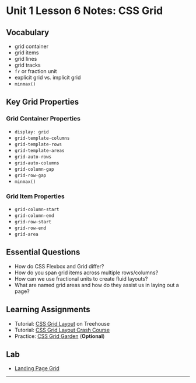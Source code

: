 # Unit 1 Lesson 6 Notes: CSS Grid

## Vocabulary
* grid container
* grid items
* grid lines
* grid tracks
* `fr` or fraction unit
* explicit grid vs. implicit grid
* `minmax()`

## Key Grid Properties
### Grid Container Properties
* `display: grid`
* `grid-template-columns`
* `grid-template-rows`
* `grid-template-areas`
* `grid-auto-rows`
* `grid-auto-columns`
* `grid-column-gap`
* `grid-row-gap`
* `minmax()`

### Grid Item Properties
* `grid-column-start`
* `grid-column-end`
* `grid-row-start`
* `grid-row-end`
* `grid-area`

## Essential Questions
* How do CSS Flexbox and Grid differ?
* How do you span grid items across multiple rows/columns?
* How can we use fractional units to create fluid layouts?
* What are named grid areas and how do they assist us in laying out a page?

## Learning Assignments
* Tutorial: [CSS Grid Layout](https://teamtreehouse.com/library/css-grid-layout) on Treehouse
* Tutorial: [CSS Grid Layout Crash Course](https://www.youtube.com/watch?v=jV8B24rSN5o)
* Practice: [CSS Grid Garden](https://cssgridgarden.com/) (**Optional**)

## Lab
* [Landing Page Grid](https://github.com/The-Marcy-Lab-School/landing-page-grid)
___
